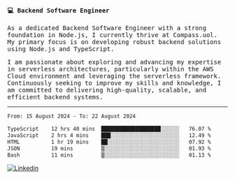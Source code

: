 
<samp>
  
#### 💻 Backend Software Engineer

As a dedicated Backend Software Engineer with a strong foundation in Node.js, I currently thrive at Compass.uol. My primary focus is on developing robust backend solutions using Node.js and TypeScript.

I am passionate about exploring and advancing my expertise in serverless architectures, particularly within the AWS Cloud environment and leveraging the serverless framework. Continuously seeking to improve my skills and knowledge, I am committed to delivering high-quality, scalable, and efficient backend systems.

---

<!--START_SECTION:waka-->

```txt
From: 15 August 2024 - To: 22 August 2024

TypeScript    12 hrs 40 mins  ███████████████████░░░░░░   76.07 %
JavaScript    2 hrs 4 mins    ███░░░░░░░░░░░░░░░░░░░░░░   12.49 %
HTML          1 hr 19 mins    ██░░░░░░░░░░░░░░░░░░░░░░░   07.92 %
JSON          19 mins         ▒░░░░░░░░░░░░░░░░░░░░░░░░   01.93 %
Bash          11 mins         ▒░░░░░░░░░░░░░░░░░░░░░░░░   01.13 %
```

<!--END_SECTION:waka-->
  
</samp>

[![Linkedin](https://img.shields.io/badge/-Mateus%20Garcia-c080ff?style=flat-square&logo=Linkedin&logoColor=white&link=https://www.linkedin.com/in/mpgxc)](https://www.linkedin.com/in/mateusogarcia) 
